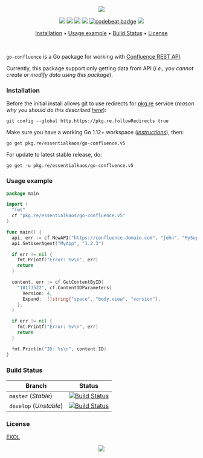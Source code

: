 <p align="center"><a href="#readme"><img src="https://gh.kaos.st/go-confluence.svg"/></a></p>

<p align="center">
  <a href="https://godoc.org/pkg.re/essentialkaos/go-confluence.v5"><img src="https://godoc.org/pkg.re/essentialkaos/go-confluence.v5?status.svg"></a>
  <a href="https://goreportcard.com/report/github.com/essentialkaos/go-confluence"><img src="https://goreportcard.com/badge/github.com/essentialkaos/go-confluence"></a>
  <a href="https://travis-ci.com/essentialkaos/go-confluence"><img src="https://travis-ci.com/essentialkaos/go-confluence.svg"></a>
  <a href="https://github.com/essentialkaos/go-confluence/actions?query=workflow%3ACodeQL"><img src="https://github.com/essentialkaos/go-confluence/workflows/CodeQL/badge.svg" /></a>
  <a href="https://codebeat.co/projects/github-com-essentialkaos-go-confluence-master"><img alt="codebeat badge" src="https://codebeat.co/badges/c367cff1-4b71-43de-9a47-9fb34e8c34df" /></a>
  <a href="https://essentialkaos.com/ekol"><img src="https://gh.kaos.st/ekol.svg"></a>
</p>

<p align="center"><a href="#installation">Installation</a> • <a href="#usage-example">Usage example</a> • <a href="#build-status">Build Status</a> • <a href="#license">License</a></p>

<br/>

`go-confluence` is a Go package for working with [Confluence REST API](https://docs.atlassian.com/ConfluenceServer/rest/7.3.3/).

Currently, this package support only getting data from API (_i.e., you cannot create or modify data using this package_).

### Installation

Before the initial install allows git to use redirects for [pkg.re](https://github.com/essentialkaos/pkgre) service (_reason why you should do this described [here](https://github.com/essentialkaos/pkgre#git-support)_):

```
git config --global http.https://pkg.re.followRedirects true
```

Make sure you have a working Go 1.12+ workspace (_[instructions](https://golang.org/doc/install)_), then:

````
go get pkg.re/essentialkaos/go-confluence.v5
````

For update to latest stable release, do:

```
go get -u pkg.re/essentialkaos/go-confluence.v5
```

### Usage example

```go
package main

import (
  "fmt"
  cf "pkg.re/essentialkaos/go-confluence.v5"
)

func main() {
  api, err := cf.NewAPI("https://confluence.domain.com", "john", "MySuppaPAssWOrd")
  api.SetUserAgent("MyApp", "1.2.3")

  if err != nil {
    fmt.Printf("Error: %v\n", err)
    return
  }

  content, err := cf.GetContentByID(
    "18173522", cf.ContentIDParameters{
      Version: 4,
      Expand:  []string{"space", "body.view", "version"},
    },
  )

  if err != nil {
    fmt.Printf("Error: %v\n", err)
    return
  }

  fmt.Println("ID: %s\n", content.ID)
}

```

### Build Status

| Branch     | Status |
|------------|--------|
| `master` (_Stable_) | [![Build Status](https://travis-ci.com/essentialkaos/go-confluence.svg?branch=master)](https://travis-ci.com/essentialkaos/go-confluence) |
| `develop` (_Unstable_) | [![Build Status](https://travis-ci.com/essentialkaos/go-confluence.svg?branch=develop)](https://travis-ci.com/essentialkaos/go-confluence) |

### License

[EKOL](https://essentialkaos.com/ekol)

<p align="center"><a href="https://essentialkaos.com"><img src="https://gh.kaos.st/ekgh.svg"/></a></p>
